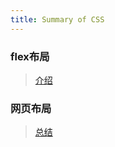 ```yaml
---
title: Summary of CSS
---
```


### flex布局
> [介绍](https://juejin.im/post/6866914148387651592)


### 网页布局
> [总结](https://www.zhihu.com/question/21775016/answer/1358336033)
